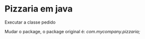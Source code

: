 # Pizzaria em java

Executar a classe pedido

Mudar o package, o package original é: <i>com.mycompany.pizzaria;</i>
